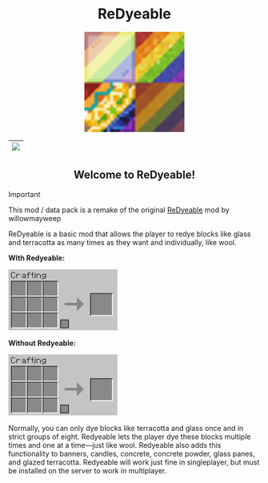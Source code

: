 <div align="center">

# ReDyeable

<img src="src/main/pack.png" width="200px">

<!-- | [![][modrinth-badge]][modrinth-link] | [![][curseforge-badge]][curseforge-link] | [![][discord-badge]][discord-link] |
| ------------------------------------ | ---------------------------------------- | ---------------------------------- | -->

| [![][modrinth-badge]][modrinth-link] |
| ------------------------------------ |

## Welcome to ReDyeable!

</div>

> [!IMPORTANT]
> This mod / data pack is a remake of the original [ReDyeable](https://www.curseforge.com/minecraft/mc-mods/redyeable) mod by willowmayweep

ReDyeable is a basic mod that allows the player to redye blocks like glass and terracotta as many times as they want and individually, like wool.

**WIth Redyeable:**

![](img/recipe1.gif)

**Without Redyeable:**

![](img/recipe2.gif)

Normally, you can only dye blocks like terracotta and glass once and in strict groups of eight. Redyeable lets the player dye these blocks multiple times and one at a time—just like wool. Redyeable also adds this functionality to banners, candles, concrete, concrete powder, glass panes, and glazed terracotta. Redyeable will work just fine in singleplayer, but must be installed on the server to work in multiplayer.

[modrinth-badge]: https://img.shields.io/modrinth/dt/{modrinth-project-id}?style=for-the-badge&logo=modrinth&labelColor=16181c&color=00ad5b
[modrinth-link]: https://modrinth.com/project/rLCrXpGS
<!-- [curseforge-badge]: https://img.shields.io/curseforge/dt/{curseforge-project-id}?style=for-the-badge&logo=curseforge&label=CurseForge%20Downloads&labelColor=0d0d0d&color=ff784d
[curseforge-link]: https://www.curseforge.com/projects/... -->
<!-- [discord-badge]: https://img.shields.io/discord/{discord-id}?style=for-the-badge&logo=discord&label=discord&labelColor=2b2d31&color=23a55a
[discord-link]: https://discord.com/invite/... -->
